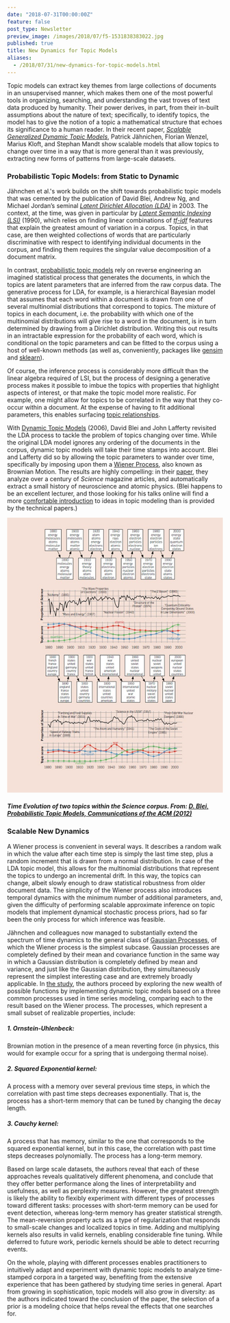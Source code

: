 ```yaml
---
date: "2018-07-31T00:00:00Z"
feature: false
post_type: Newsletter
preview_image: /images/2018/07/f5-1531838383022.jpg
published: true
title: New Dynamics for Topic Models
aliases:
  - /2018/07/31/new-dynamics-for-topic-models.html
---
```


Topic models can extract key themes from large collections of documents in an unsupervised manner, which makes them one of the most powerful tools in organizing, searching, and understanding the vast troves of text data produced by humanity. Their power derives, in part, from their in-built assumptions about the nature of text; specifically, to identify topics, the model has to give the notion of a topic a mathematical structure that echoes its significance to a human reader. In their recent paper, [*Scalable Generalized Dynamic Topic Models*](https://arxiv.org/abs/1803.07868), Patrick Jähnichen, Florian Wenzel, Marius Kloft, and Stephan Mandt show scalable models that allow topics to change over time in a way that is more general than it was previously, extracting new forms of patterns from large-scale datasets. 

### Probabilistic Topic Models: from Static to Dynamic 
Jähnchen et al.'s work builds on the shift towards probabilistic topic models that was cemented by the publication of David Blei, Andrew Ng, and Michael Jordan’s seminal [*Latent Dirichlet Allocation (LDA)*](https://en.wikipedia.org/wiki/Latent_Dirichlet_allocation) in 2003. The context, at the time, was given in particular by [*Latent Semantic Indexing (LSI)*](http://lsa.colorado.edu/papers/JASIS.lsi.90.pdf) (1990), which relies on finding linear combinations of [*tf-idf*]( https://en.wikipedia.org/wiki/Tf%E2%80%93idf) features that explain the greatest amount of variation in a corpus. Topics, in that case, are then weighted collections of words that are particularly discriminative with respect to identifying individual documents in the corpus, and finding them requires the singular value decomposition of a document matrix.

In contrast, [probabilistic topic models](https://cacm.acm.org/magazines/2012/4/147361-probabilistic-topic-models/fulltext#F1) rely on reverse engineering an imagined statistical process that generates the documents, in which the topics are latent parameters that are inferred from the raw corpus data. The generative process for LDA, for example, is a hierarchical Bayesian model that assumes that each word within a document is drawn from one of several multinomial distributions that correspond to topics. The mixture of topics in each document, i.e. the probability with which one of the multinomial distributions will give rise to a word in the document, is in turn determined by drawing from a Dirichlet distribution. Writing this out results in an intractable expression for the probability of each word, which is conditional on the topic parameters and can be fitted to the corpus using a host of well-known methods (as well as, conveniently, packages like [gensim](https://radimrehurek.com/gensim/models/ldamodel.html) and [sklearn](http://scikit-learn.org/stable/modules/generated/sklearn.decomposition.LatentDirichletAllocation.html#sklearn.decomposition.LatentDirichletAllocation)). 

Of course, the inference process is considerably more difficult than the linear algebra required of LSI, but the process of designing a generative process makes it possible to imbue the topics with properties that highlight aspects of interest, or that make the topic model more realistic. For example, one might allow for topics to be correlated in the way that they co-occur within a document. At the expense of having to fit additional parameters, this enables surfacing [topic relationships](http://people.ee.duke.edu/~lcarin/Blei2005CTM.pdf). 

With [Dynamic Topic Models](https://mimno.infosci.cornell.edu/info6150/readings/dynamic_topic_models.pdf) (2006), David Blei and John Lafferty revisited the LDA process to tackle the problem of topics changing over time. While the original LDA model ignores any ordering of the documents in the corpus, dynamic topic models will take their time stamps into account. Blei and Lafferty did so by allowing the topic parameters to wander over time, specifically by imposing upon them a [Wiener Process](https://en.wikipedia.org/wiki/Wiener_process), also known as Brownian Motion. The results are highly compelling: in their [paper](https://mimno.infosci.cornell.edu/info6150/readings/dynamic_topic_models.pdf), they analyze over a century of *Science* magazine articles, and automatically extract a small history of neuroscience and atomic physics. (Blei happens to be an excellent lecturer, and those looking for his talks online will find a more [comfortable introduction](https://www.youtube.com/watch?v=FkckgwMHP2s) to ideas in topic modeling than is provided by the technical papers.)

![](/images/2018/07/f5-1531838383022.jpg)
##### Time Evolution of two topics within the Science corpus. From: [D. Blei, Probabilistic Topic Models,  Communications of the ACM (2012)](https://deliveryimages.acm.org/10.1145/2140000/2133826/figs/f5.jpg)

### Scalable New Dynamics
A Wiener process is convenient in several ways. It describes a random walk in which the value after each time step is simply the last time step, plus a random increment that is drawn from a normal distribution. In case of the LDA topic model, this allows for the multinomial distributions that represent the topics to undergo an incremental drift. In this way, the topics can change, albeit slowly enough to draw statistical robustness from older document data. The simplicity of the Wiener process also introduces temporal dynamics with the minimum number of additional parameters, and, given the difficulty of performing scalable approximate inference on topic models that implement dynamical stochastic process priors, had so far been the only process for which inference was feasible.

Jähnchen and colleagues now managed to substantially extend the spectrum of time dynamics to the general class of [Gaussian Processes](https://en.wikipedia.org/wiki/Gaussian_process), of which the Wiener process is the simplest subcase. Gaussian processes are completely defined by their mean and covariance function in the same way in which a Gaussian distribution is completely defined by mean and variance, and just like the Gaussian distribution, they simultaneously represent the simplest interesting case and are extremely broadly applicable. In [the study](https://arxiv.org/abs/1803.07868), the authors proceed by exploring the new wealth of possible functions by implementing dynamic topic models based on a three common processes used in time series modeling, comparing each to the result based on the Wiener process. The processes, which represent a small subset of realizable properties,  include:

##### 1.	Ornstein-Uhlenbeck:  
Brownian motion in the presence of a mean reverting force (in physics, this would for example occur for a spring that is undergoing thermal noise).

##### 2.	Squared Exponential kernel: 
A process with a memory over several previous time steps, in which the correlation with past time steps decreases exponentially. That is, the process has a short-term memory that can be tuned by changing the decay length.

##### 3. Cauchy kernel:
A process that has memory, similar to the one that corresponds to the squared exponential kernel, but in this case, the correlation with past time steps decreases polynomially. The process has a long-term memory. 

Based on large scale datasets, the authors reveal that each of these approaches reveals qualitatively different phenomena, and conclude that they offer better performance along the lines of interpretability and usefulness, as well as perplexity measures. However, the greatest strength is likely the ability to flexibly experiment with different types of processes toward different tasks: processes with short-term memory can be used for event detection, whereas long-term memory has greater statistical strength. The mean-reversion property acts as a type of regularization that responds to small-scale changes and localized topics in time. Adding and multiplying kernels also results in valid kernels, enabling considerable fine tuning. While deferred to future work, periodic kernels should be able to detect recurring events. 

On the whole, playing with different processes enables practitioners to intuitively adapt and experiment with dynamic topic models to analyze time-stamped corpora in a targeted way, benefiting from the extensive experience that has been gathered by studying time series in general. Apart from growing in sophistication, topic models will also grow in diversity: as the authors indicated toward the conclusion of the paper, the selection of a prior is a modeling choice that helps reveal the effects that one searches for.